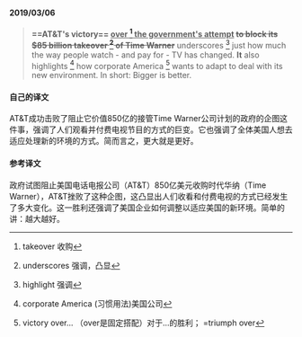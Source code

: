 #### 2019/03/06

>**==AT&T's victory== <u>over [^1] the government's attempt</u> ~~to block its $85 billion takeover [^2] of Time Warner~~** underscores [^3] just how much the way people watch - and pay for - TV has changed. **It** also highlights [^4] how corporate  America [^5] wants to adapt to deal with its new environment. In short: Bigger is better.



#### 自己的译文

AT&T成功击败了阻止它价值850亿的接管Time Warner公司计划的政府的企图这件事，强调了人们观看并付费电视节目的方式的巨变。它也强调了全体美国人想去适应处理新的环境的方式。简而言之，更大就是更好。

#### 参考译文

政府试图阻止美国电话电报公司（AT&T）850亿美元收购时代华纳（Time Warner），AT&T挫败了这种企图，这凸显出人们收看和付费电视的方式已经发生了多大变化。这一胜利还强调了美国企业如何调整以适应美国的新环境。简单的讲：越大越好。



[^1]: takeover 收购
[^2]: underscores 强调，凸显
[^3]: highlight 强调
[^4]: corporate America (习惯用法)美国公司
[^5]: victory over... （over是固定搭配）对于...的胜利； =triumph over